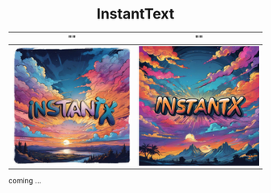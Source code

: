 <div align="center">
<h1>InstantText</h1>
</div>


"" | "" 
:-------------------------:|:-------------------------:
<img src="./data/demo_1.jpg" width = "425" /> | <img src="./data/demo_2.jpg" width = "425" /> 


<!-- <div align=center>
<img src="./data/demo_512.png" width = "550" />
</div> -->

coming ...

